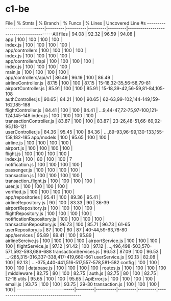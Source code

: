 # c1-be
File                        | % Stmts | % Branch | % Funcs | % Lines | Uncovered Line #s
----------------------------|---------|----------|---------|---------|-----------------------------------------All files                   |   94.08 |    92.32 |   96.59 |   94.08 |                                         
 app                        |     100 |      100 |     100 |     100 |                                         
  index.js                  |     100 |      100 |     100 |     100 |                                         
 app/controllers            |     100 |      100 |     100 |     100 |                                         
  index.js                  |     100 |      100 |     100 |     100 |                                         
 app/controllers/api        |     100 |      100 |     100 |     100 |                                         
  index.js                  |     100 |      100 |     100 |     100 |                                         
  main.js                   |     100 |      100 |     100 |     100 |                                         
 app/controllers/api/v1     |   86.49 |    96.19 |     100 |   86.49 |                                         
  airlineController.js      |   87.15 |      100 |     100 |   87.15 | 15-18,32-35,56-58,79-81                 
  airportController.js      |   85.91 |      100 |     100 |   85.91 | 15-18,39-42,56-59,81-84,105-108         
  authController.js         |   90.65 |    84.21 |     100 |   90.65 | 62-63,99-102,144-149,159-162,185-188    
  flightController.js       |   84.41 |      100 |     100 |   84.41 | ...9,44-47,72-75,97-100,121-124,145-148 
  index.js                  |     100 |      100 |     100 |     100 |                                         
  transactionController.js  |   83.87 |      100 |     100 |   83.87 | 23-26,48-51,66-69,92-95,118-121         
  userController.js         |   84.36 |    95.45 |     100 |   84.36 | ...,89-93,96-99,130-133,155-158,182-185 
 app/models                 |     100 |    95.65 |     100 |     100 |                                         
  airline.js                |     100 |      100 |     100 |     100 |                                         
  airport.js                |     100 |      100 |     100 |     100 |                                         
  flight.js                 |     100 |      100 |     100 |     100 |                                         
  index.js                  |     100 |       80 |     100 |     100 | 7                                       
  notification.js           |     100 |      100 |     100 |     100 |                                         
  passenger.js              |     100 |      100 |     100 |     100 |                                         
  transaction.js            |     100 |      100 |     100 |     100 |                                         
  transaction_flight.js     |     100 |      100 |     100 |     100 |                                         
  user.js                   |     100 |      100 |     100 |     100 |                                         
  verified.js               |     100 |      100 |     100 |     100 |                                         
 app/repositories           |   95.41 |      100 |   89.36 |   95.41 |                                         
  airlineRepository.js      |      90 |      100 |   83.33 |      90 | 36-39                                   
  airportRepository.js      |     100 |      100 |     100 |     100 |                                         
  flightRepository.js       |     100 |      100 |     100 |     100 |                                         
  notificationRepository.js |     100 |      100 |     100 |     100 |                                         
  transactionRepository.js  |   96.73 |      100 |   85.71 |   96.73 | 61-65                                   
  userRepository.js         |      87 |      100 |      80 |      87 | 40-44,59-63,78-80                       
 app/services               |   95.89 |    89.41 |     100 |   95.89 |                                         
  airlineSercive.js         |     100 |      100 |     100 |     100 |
  airportService.js         |     100 |      100 |     100 |     100 |
  flightService.js          |   97.12 |    91.42 |     100 |   97.12 | ...,496,498-503,570-571,592-593,686-688 
  transactionServices.js    |   96.53 |    87.09 |     100 |   96.53 | ...-285,315-316,337-338,417-419,660-661 
  userService.js            |   92.13 |    82.08 |     100 |   92.13 | ...-375,440-441,516-517,557-578,581-582 
 config                     |     100 |      100 |     100 |     100 |
  database.js               |     100 |      100 |     100 |     100 |
  routes.js                 |     100 |      100 |     100 |     100 |
 middleware                 |   82.75 |       80 |     100 |   82.75 |
  auth.js                   |   82.75 |       80 |     100 |   82.75 | 12-16
 utils                      |   95.65 |      100 |     100 |   95.65 |
  ApiError.js               |     100 |      100 |     100 |     100 |
  email.js                  |   93.75 |      100 |     100 |   93.75 | 29-30
  transaction.js            |     100 |      100 |     100 |     100 |
----------------------------|---------|----------|---------|---------|-----------------------------------------
